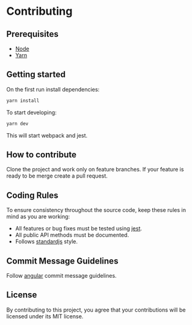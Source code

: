 # Contributing

## Prerequisites
* [Node](https://nodejs.org/en/)
* [Yarn](https://yarnpkg.com/en/)

## Getting started
On the first run install dependencies:
```bash
yarn install
```

To start developing:
```bash
yarn dev
```
This will start webpack and jest.

## How to contribute
Clone the project and work only on feature branches. If your feature is ready to be merge create a pull request.

## Coding Rules
To ensure consistency throughout the source code, keep these rules in mind as you are working:

* All features or bug fixes must be tested using [jest](https://facebook.github.io/jest/).
* All public API methods must be documented.
* Follows [standardjs](https://standardjs.com/) style.

## Commit Message Guidelines
Follow [angular](https://github.com/angular/angular/blob/master/CONTRIBUTING.md#commit) commit message guidelines.

## License
By contributing to this project, you agree that your contributions will be licensed under its MIT license.
